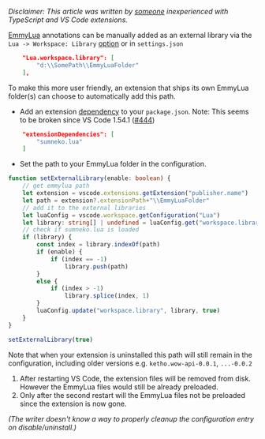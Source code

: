 _Disclaimer: This article was written by [someone](https://github.com/sumneko/lua-language-server/issues/417) inexperienced with TypeScript and VS Code extensions._

[EmmyLua](https://github.com/EmmyLua) annotations can be manually added as an external library via the `Lua -> Workspace: Library` [option](https://github.com/sumneko/vscode-lua/blob/v1.18.0/setting/schema.json#L1096-L1103) or in `settings.json`
```json
    "Lua.workspace.library": [
        "d:\\SomePath\\EmmyLuaFolder"
    ],
```
To make this more user friendly, an extension that ships its own EmmyLua folder(s) can choose to automatically add this path.

* Add an extension [dependency](https://code.visualstudio.com/api/references/extension-manifest) to your `package.json`. Note: This seems to be broken since VS Code 1.54.1 ([#444](https://github.com/sumneko/lua-language-server/issues/444))
```json
	"extensionDependencies": [
		"sumneko.lua"
	]
```
* Set the path to your EmmyLua folder in the configuration.
```ts
function setExternalLibrary(enable: boolean) {
	// get emmylua path
	let extension = vscode.extensions.getExtension("publisher.name")
	let path = extension?.extensionPath+"\\EmmyLuaFolder"
	// add it to the external libraries
	let luaConfig = vscode.workspace.getConfiguration("Lua")
	let library: string[] | undefined = luaConfig.get("workspace.library")
	// check if sumneko.lua is loaded
	if (library) {
		const index = library.indexOf(path)
		if (enable) {
			if (index == -1)
				library.push(path)
		}
		else {
			if (index > -1)
				library.splice(index, 1)
		}
		luaConfig.update("workspace.library", library, true)
	}
}

setExternalLibrary(true)
```
Note that when your extension is uninstalled this path will still remain in the configuration, including older versions e.g. `ketho.wow-api-0.0.1`, `...-0.0.2`
1. After restarting VS Code, the extension files will be removed from disk. However the EmmyLua files would still be already preloaded.
2. Only after the second restart will the EmmyLua files not be preloaded since the extension is now gone.

_(The writer doesn't know a way to properly cleanup the configuration entry on disable/uninstall.)_